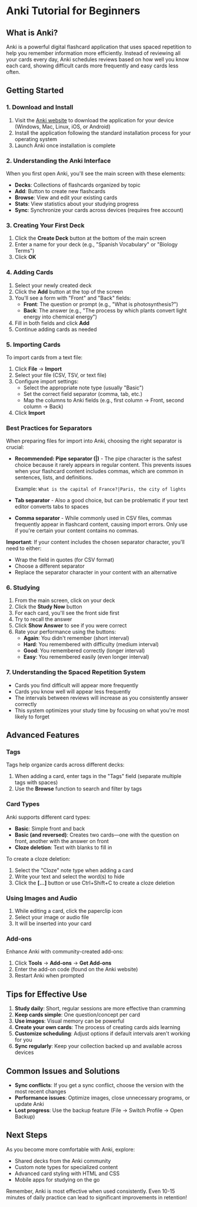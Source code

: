 # Anki Tutorial for Beginners

## What is Anki?

Anki is a powerful digital flashcard application that uses spaced repetition to help you remember information more efficiently. Instead of reviewing all your cards every day, Anki schedules reviews based on how well you know each card, showing difficult cards more frequently and easy cards less often.

## Getting Started

### 1. Download and Install

1. Visit the [Anki website](https://apps.ankiweb.net/) to download the application for your device (Windows, Mac, Linux, iOS, or Android)
2. Install the application following the standard installation process for your operating system
3. Launch Anki once installation is complete

### 2. Understanding the Anki Interface

When you first open Anki, you'll see the main screen with these elements:

- **Decks**: Collections of flashcards organized by topic
- **Add**: Button to create new flashcards
- **Browse**: View and edit your existing cards
- **Stats**: View statistics about your studying progress
- **Sync**: Synchronize your cards across devices (requires free account)

### 3. Creating Your First Deck

1. Click the **Create Deck** button at the bottom of the main screen
2. Enter a name for your deck (e.g., "Spanish Vocabulary" or "Biology Terms")
3. Click **OK**

### 4. Adding Cards

1. Select your newly created deck
2. Click the **Add** button at the top of the screen
3. You'll see a form with "Front" and "Back" fields:
   - **Front**: The question or prompt (e.g., "What is photosynthesis?")
   - **Back**: The answer (e.g., "The process by which plants convert light energy into chemical energy")
4. Fill in both fields and click **Add**
5. Continue adding cards as needed

### 5. Importing Cards

To import cards from a text file:

1. Click **File** → **Import**
2. Select your file (CSV, TSV, or text file)
3. Configure import settings:
   - Select the appropriate note type (usually "Basic")
   - Set the correct field separator (comma, tab, etc.)
   - Map the columns to Anki fields (e.g., first column → Front, second column → Back)
4. Click **Import**

### Best Practices for Separators

When preparing files for import into Anki, choosing the right separator is crucial:

- **Recommended: Pipe separator (|)** - The pipe character is the safest choice because it rarely appears in regular content. This prevents issues when your flashcard content includes commas, which are common in sentences, lists, and definitions.
  
  Example: `What is the capital of France?|Paris, the city of lights`

- **Tab separator** - Also a good choice, but can be problematic if your text editor converts tabs to spaces

- **Comma separator** - While commonly used in CSV files, commas frequently appear in flashcard content, causing import errors. Only use if you're certain your content contains no commas.

**Important**: If your content includes the chosen separator character, you'll need to either:
- Wrap the field in quotes (for CSV format)
- Choose a different separator
- Replace the separator character in your content with an alternative

### 6. Studying

1. From the main screen, click on your deck
2. Click the **Study Now** button
3. For each card, you'll see the front side first
4. Try to recall the answer
5. Click **Show Answer** to see if you were correct
6. Rate your performance using the buttons:
   - **Again**: You didn't remember (short interval)
   - **Hard**: You remembered with difficulty (medium interval)
   - **Good**: You remembered correctly (longer interval)
   - **Easy**: You remembered easily (even longer interval)

### 7. Understanding the Spaced Repetition System

- Cards you find difficult will appear more frequently
- Cards you know well will appear less frequently
- The intervals between reviews will increase as you consistently answer correctly
- This system optimizes your study time by focusing on what you're most likely to forget

## Advanced Features

### Tags

Tags help organize cards across different decks:

1. When adding a card, enter tags in the "Tags" field (separate multiple tags with spaces)
2. Use the **Browse** function to search and filter by tags

### Card Types

Anki supports different card types:

- **Basic**: Simple front and back
- **Basic (and reversed)**: Creates two cards—one with the question on front, another with the answer on front
- **Cloze deletion**: Text with blanks to fill in

To create a cloze deletion:
1. Select the "Cloze" note type when adding a card
2. Write your text and select the word(s) to hide
3. Click the **[...]** button or use Ctrl+Shift+C to create a cloze deletion

### Using Images and Audio

1. While editing a card, click the paperclip icon
2. Select your image or audio file
3. It will be inserted into your card

### Add-ons

Enhance Anki with community-created add-ons:

1. Click **Tools** → **Add-ons** → **Get Add-ons**
2. Enter the add-on code (found on the Anki website)
3. Restart Anki when prompted

## Tips for Effective Use

1. **Study daily**: Short, regular sessions are more effective than cramming
2. **Keep cards simple**: One question/concept per card
3. **Use images**: Visual memory can be powerful
4. **Create your own cards**: The process of creating cards aids learning
5. **Customize scheduling**: Adjust options if default intervals aren't working for you
6. **Sync regularly**: Keep your collection backed up and available across devices

## Common Issues and Solutions

- **Sync conflicts**: If you get a sync conflict, choose the version with the most recent changes
- **Performance issues**: Optimize images, close unnecessary programs, or update Anki
- **Lost progress**: Use the backup feature (File → Switch Profile → Open Backup)

## Next Steps

As you become more comfortable with Anki, explore:
- Shared decks from the Anki community
- Custom note types for specialized content
- Advanced card styling with HTML and CSS
- Mobile apps for studying on the go

Remember, Anki is most effective when used consistently. Even 10-15 minutes of daily practice can lead to significant improvements in retention!
